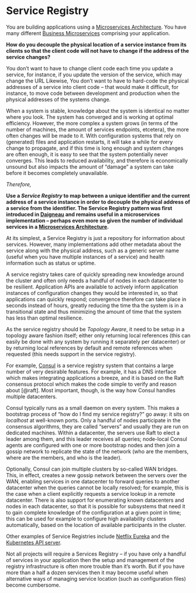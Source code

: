 Service Registry
===

You are building applications using a [Microservices Architecture](../Microservices/Microservices-Architecture). You have many different [Business Microservices](../Microservices/Business-Microservice.md) comprising your application.

**How do you decouple the physical location of a service instance from its clients so that the client code will not have to change if the address of the service changes?**

You don’t want to have to change client code each time you update a service, for instance, if you update the version of the service, which may change the URL
Likewise, You don’t want to have to hard-code the physical addresses of a service into client code – that would make it difficult, for instance, to move code between development and production when the physical addresses of the systems change.

When a system is stable, knowledge about the system is identical no matter where you look. The system has converged and is working at optimal efficiency. However, the more complex a system grows (in terms of the number of machines, the amount of services endpoints, etcetera), the more often changes will be made to it. With configuration systems that rely on (generated) files and application restarts, it will take a while for every change to propagate, and if this time is long enough and system changes are often enough, it is easy to see that the system potentially never converges. This leads to reduced availability, and therefore is economically unsound but also impacts the amount of “damage” a system can take before it becomes completely unavailable.

*Therefore,*

**Use a *Service Registry* to map between a unique identifier and the current address of a service instance in order to decouple the physical address of a service from the identifier. The Service Registry pattern was first introduced in [Daigneau](https://www.amazon.com/Service-Design-Patterns-Fundamental-Solutions/dp/032154420X) and remains useful in a microservices implementation – perhaps even more so given the number of individual services in a [Microservices Architecture](../Microservices/Microservices-Architecture.md).**

At its simplest, a Service Registry is just a repository for information about services. However, many implementations add other metadata about the service along with the physical address, such as a generic server name (useful when you have multiple instances of a service) and health information such as status or uptime.

A service registry takes care of quickly spreading new knowledge around the cluster and often only needs a handful of nodes in each datacenter to be resilient. Application APIs are available to actively inform application instances of configuration changes they would be interested in, so that applications can quickly respond; convergence therefore can take place in seconds instead of hours, greatly reducing the time tha the system is in a transitional state and thus minimizing the amount of time that the system has less than optimal resilience.

As the service registry should be *Topology Aware*, it need to be setup in a topology aware fashion itself; either only returning local references (this can easily be done with any system by running it separately per datacenter) or by returning local references by default and remote references when requested (this needs support in the service registry).

For example, [Consul](https://www.consul.io/docs/intro) is a service registry system that contains a large number of very desirable features. For example, it has a DNS interface which makes integrating applications a breeze, and it is based on the Raft consensus protocol which makes the code simple to verify and reason about [@raft]. Most important, though, is the way how Consul handles multiple datacenters.

Consul typically runs as a small daemon on every system. This makes a bootstrap process of “how do I find my service registry?” go away: it sits on *localhost* at well-known ports. Only a handful of nodes participate in the consensus algorithms, they are called “servers” and usually they are run on dedicated machines. Within a datacenter, the servers use Raft to elect a leader among them, and this leader receives all queries; node-local Consul agents are configured with one or more bootstrap nodes and then join a gossip network to replicate the state of the network (who are the members, where are the members, and who is the leader).

Optionally, Consul can join multiple clusters by so-called WAN bridges. This, in effect, creates a new gossip network between the servers over the WAN, enabling services in one datacenter to forward queries to another datacenter when the queries cannot be locally resolved; for example, this is the case when a client explicitly requests a service lookup in a remote datacenter. There is also support for enumerating known datacenters and nodes in each datacenter, so that it is possible for subsystems that need it to gain complete knowledge of the configuration at a given point in time; this can be used for example to configure high availability clusters automatically, based on the location of available participants in the cluster.

Other examples of Service Registries include [Netflix Eureka](https://dzone.com/articles/netflix-eureka-discovery-microservice) and the [Kubernetes API server](https://kubernetes.io/docs/reference/command-line-tools-reference/kube-apiserver/).

Not all projects will require a Services Registry – if you have only a handful of services in your application then the setup and management of the registry infrastructure is often more trouble than it’s worth. But if you have more than a half a dozen services then it may become useful when alternative ways of managing service location (such as configuration files) become cumbersome.

